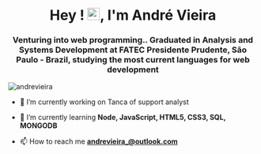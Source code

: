 <h1 align="center">Hey ! <img src="https://raw.githubusercontent.com/kaueMarques/kaueMarques/master/hi.gif" width="25px">, I'm André Vieira</h1>
<h3 align="center">Venturing into web programming.. Graduated in Analysis and Systems Development at FATEC Presidente Prudente, São Paulo - Brazil, studying the most current languages ​​for web development

</h3>
<p align="left"> <img src="https://komarev.com/ghpvc/?username=dehvieira" alt="andrevieira" /> </p>

- 🔭 I’m currently working on Tanca of support analyst

- 🌱 I’m currently learning **Node, JavaScript, HTML5, CSS3, SQL, MONGODB**

- 📫 How to reach me **andrevieira_@outlook.com**
